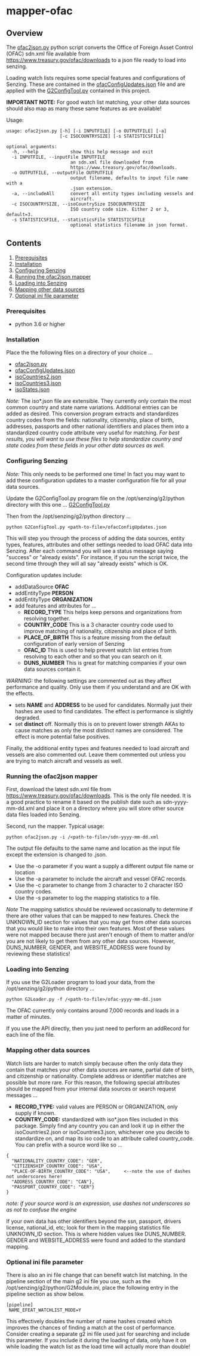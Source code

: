 # mapper-ofac

## Overview

The [ofac2json.py](ofac2json.py) python script converts the Office of Foreign Asset Control (OFAC)
sdn.xml file available from https://www.treasury.gov/ofac/downloads to a json file ready to load into 
senzing. 

Loading watch lists requires some special features and configurations of Senzing. These are contained in the 
[ofacConfigUpdates.json](ofacConfigUpdates.json) file and are applied with the [G2ConfigTool.py](G2ConfigTool.py) contained in this project.

**IMPORTANT NOTE:** For good watch list matching, your other data sources should also map as many these same features as are available!

Usage:
```console
usage: ofac2json.py [-h] [-i INPUTFILE] [-o OUTPUTFILE] [-a]
                    [-c ISOCOUNTRYSIZE] [-s STATISTICSFILE]

optional arguments:
  -h, --help            show this help message and exit
  -i INPUTFILE, --inputFile INPUTFILE
                        an sdn.xml file downloaded from
                        https://www.treasury.gov/ofac/downloads.
  -o OUTPUTFILE, --outputFile OUTPUTFILE
                        output filename, defaults to input file name with a
                        .json extension.
  -a, --includeAll      convert all entity types including vessels and
                        aircraft.
  -c ISOCOUNTRYSIZE, --isoCountrySize ISOCOUNTRYSIZE
                        ISO country code size. Either 2 or 3, default=3.
  -s STATISTICSFILE, --statisticsFile STATISTICSFILE
                        optional statistics filename in json format.
```

## Contents

1. [Prerequisites](#Prerequisites)
2. [Installation](#Installation)
3. [Configuring Senzing](#Configuring-Senzing)
4. [Running the ofac2json mapper](#Running-the-ofac2json-mapper)
5. [Loading into Senzing](#Loading-into-Senzing)
6. [Mapping other data sources](#Mapping-other-data-sources)
7. [Optional ini file parameter](#Optional-ini-file-parameter)

### Prerequisites
- python 3.6 or higher

### Installation

Place the the following files on a directory of your choice ...
- [ofac2json.py](ofac2json.py) 
- [ofacConfigUpdates.json](ofacConfigUpdates.json)
- [isoCountries2.json](isoCountries2.json)
- [isoCountries3.json](isoCountries3.json)
- [isoStates.json](isoStates.json)

*Note:* The iso\*.json file are extensible. They currently only contain the most common country and state name variations. Additional entries can be added as desired. This conversion program extracts and standardizes country codes from the fields: nationality, citizenship, place of birth, addresses, passports and other national identifiers and places them into a standardized country code attribute very useful for matching. *For best results, you will want to use these files to help standardize country and state codes from these fields in your other data sources as well.*

### Configuring Senzing

*Note:* This only needs to be performed one time! In fact you may want to add these configuration updates to a master configuration file for all your data sources.

Update the G2ConfigTool.py program file on the /opt/senzing/g2/python directory with this one ... [G2ConfigTool.py](G2ConfigTool.py)

Then from the /opt/senzing/g2/python directory ...
```console
python G2ConfigTool.py <path-to-file>/ofacConfigUpdates.json
```
This will step you through the process of adding the data sources, entity types, features, attributes and other settings needed to load OFAC data into Senzing. After each command you will see a status message saying "success" or "already exists".  For instance, if you run the script twice, the second time through they will all say "already exists" which is OK.

Configuration updates include:
- addDataSource **OFAC**
- addEntityType **PERSON**
- addEntityType **ORGANIZATION**
- add features and attributes for ...
    - **RECORD_TYPE** This helps keep persons and organizations from resolving together.
    - **COUNTRY_CODE** This is a 3 character country code used to improve matching of nationality, citizenship and place of birth.
    - **PLACE_OF_BIRTH** This is a feature missing from the default configuration of early version of Senzing
    - **OFAC_ID** This is used to help prevent watch list entries from resolving to each other and so that you can search on it.
    - **DUNS_NUMBER** This is great for matching companies if your own data sources contain it.

*WARNING:* the following settings are commented out as they affect performance and quality. Only use them if you understand and are OK with the effects.
- sets **NAME** and **ADDRESS** to be used for candidates. Normally just their hashes are used to find candidates.  The effect is performance is slightly degraded.
- set **distinct** off.  Normally this is on to prevent lower strength AKAs to cause matches as only the most distinct names are considered. The effect is more potential false positives.

Finally, the additional entity types and features needed to load aircraft and vessels are also commented out.  Leave them commented out unless you are trying to match aircraft and vessels as well.

### Running the ofac2json mapper

First, download the latest sdn.xml file from https://www.treasury.gov/ofac/downloads. This is the only file needed. It is a good practice to rename it based on the publish date such as sdn-yyyy-mm-dd.xml and place it on a directory where you will store other source data files loaded into Senzing. 

Second, run the mapper.  Typical usage:
```console
python ofac2json.py -i /<path-to-file>/sdn-yyyy-mm-dd.xml
```
The output file defaults to the same name and location as the input file except the extension is changed to .json.

- Use the -o parameter if you want a supply a different output file name or location
- Use the -a parameter to include the aircraft and vessel OFAC records.
- Use the -c parameter to change from 3 character to 2 character ISO country codes.
- Use the -s parameter to log the mapping statistics to a file.

*Note* The mapping satistics should be reviewed occasionally to determine if there are other values that can be mapped to new features.  Check the UNKNOWN_ID section for values that you may get from other data sources that you would like to make into their own features.  Most of these values were not mapped because there just aren't enough of them to matter and/or you are not likely to get them from any other data sources. However, DUNS_NUMBER, GENDER, and WEBSITE_ADDRESS were found by reviewing these statistics!

### Loading into Senzing

If you use the G2Loader program to load your data, from the /opt/senzing/g2/python directory ...
```console
python G2Loader.py -f /<path-to-file>/ofac-yyyy-mm-dd.json
```
The OFAC currently only contains around 7,000 records and loads in a matter of minutes.

If you use the API directly, then you just need to perform an addRecord for each line of the file.

### Mapping other data sources

Watch lists are harder to match simply because often the only data they contain that matches your other data sources are name, partial date of birth, and citizenship or nationality.  Complete address or identifier matches are possible but more rare. For this reason, the following special attributes should be mapped from your internal data sources or search request messages ... 
- **RECORD_TYPE:** valid values are PERSON or ORGANIZATION, only supply if known.
- **COUNTRY_CODE:** standardized with iso\*.json files included in this package. Simply find any country you can and look it up in either the isoCountries2.json or isoCountries3.json, whichever one you decide to standardize on, and map its iso code to an attribute called country_code. You can prefix with a source word like so ...
```console
{
  "NATIONALITY_COUNTRY_CODE": "GER",
  "CITIZENSHIP_COUNTRY_CODE": "USA",
  "PLACE-OF-BIRTH_COUNTRY_CODE": "USA",     <--note the use of dashes not underscores here!
  "ADDRESS_COUNTRY_CODE": "CAN"},
  "PASSPORT_COUNTRY_CODE": "GER"}
}
```
*note: if your source word is an expression, use dashes not underscores so as not to confuse the engine*

If your own data has other identifiers beyond the ssn, passport, drivers license, national_id, etc; look for them in the mapping statistics file UNKNOWN_ID section.  This is where hidden values like DUNS_NUMBER. GENDER and WEBSITE_ADDRESS were found and added to the standard mapping.

### Optional ini file parameter

There is also an ini file change that can benefit watch list matching.  In the pipeline section of the main g2 ini file you use, such as the /opt/senzing/g2/python/G2Module.ini, place the following entry in the pipeline section as show below.

```console
[pipeline]
 NAME_EFEAT_WATCHLIST_MODE=Y
```

This effectively doubles the number of name hashes created which improves the chances of finding a match at the cost of performance.  Consider creating a separate g2 ini file used just for searching and include this parameter.  If you include it during the loading of data, only have it on while loading the watch list as the load time will actually more than double! 

